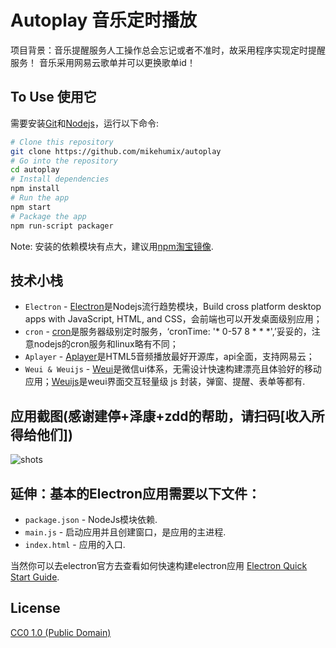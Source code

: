 # Autoplay 音乐定时播放
项目背景：音乐提醒服务人工操作总会忘记或者不准时，故采用程序实现定时提醒服务！
音乐采用网易云歌单并可以更换歌单id！

## To Use 使用它
需要安装[Git](https://git-scm.com/)和[Nodejs](https://nodejs.org/en/)，运行以下命令:

```bash
# Clone this repository
git clone https://github.com/mikehumix/autoplay
# Go into the repository
cd autoplay
# Install dependencies
npm install
# Run the app
npm start
# Package the app
npm run-script packager
```

Note: 安装的依赖模块有点大，建议用[npm淘宝镜像](https://npm.taobao.org/).



## 技术小栈
- `Electron` - [Electron](https://github.com/electron)是Nodejs流行趋势模块，Build cross platform desktop apps with JavaScript, HTML, and CSS，会前端也可以开发桌面级别应用；
- `cron` - [cron](https://www.npmjs.com/package/cron)是服务器级别定时服务，‘cronTime: '* 0-57 8 * * *',’妥妥的，注意nodejs的cron服务和linux略有不同；
- `Aplayer` - [Aplayer](https://github.com/MoePlayer/APlayer)是HTML5音频播放最好开源库，api全面，支持网易云；
- `Weui & Weuijs` - [Weui](https://github.com/Tencent/weui)是微信ui体系，无需设计快速构建漂亮且体验好的移动应用；[Weuijs](https://github.com/Tencent/weui.js)是weui界面交互轻量级 js 封装，弹窗、提醒、表单等都有.



## 应用截图(感谢建停+泽康+zdd的帮助，请扫码[收入所得给他们])
![shots](https://github.com/mikehumix/autoplay/blob/master/screenshot/00.jpg)


## 延伸：基本的Electron应用需要以下文件：

- `package.json` - NodeJs模块依赖.
- `main.js` - 启动应用并且创建窗口，是应用的主进程.
- `index.html` - 应用的入口.

当然你可以去electron官方去查看如何快速构建electron应用 [Electron Quick Start Guide](https://electronjs.org/docs/tutorial/quick-start).


## License

[CC0 1.0 (Public Domain)](LICENSE.md)
